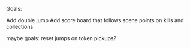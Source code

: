 Goals:

Add double jump
Add score board that follows scene
    points on kills and collections

maybe goals:
reset jumps on token pickups? 
